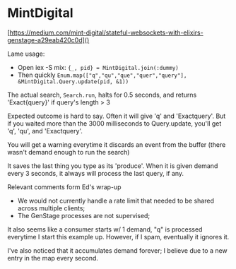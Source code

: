 # MintDigital

[https://medium.com/mint-digital/stateful-websockets-with-elixirs-genstage-a29eab420c0d]()

Lame usage:
* Open iex -S mix: `{_, pid} = MintDigital.join(:dummy)`
* Then quickly `Enum.map(["q","qu","que","quer","query"], &MintDigital.Query.update(pid, &1))`

The actual search, `Search.run`, halts for 0.5 seconds, and returns 'Exact{query}' if query's length > 3

Expected outcome is hard to say.  Often it will give 'q' and 'Exactquery'.  But if you waited more than the 3000 milliseconds to Query.update, you'll get 'q', 'qu', and 'Exactquery'.

You will get a warning everytime it discards an event from the buffer (there wasn't demand enough to run the search)

It saves the last thing you type as its 'produce'.  When it is given demand every 3 seconds, it always will process the last query, if any.

Relevant comments form Ed's wrap-up
* We would not currently handle a rate limit that needed to be shared across multiple clients;
* The GenStage processes are not supervised;

It also seems like a consumer starts w/ 1 demand, "q" is processed everytime I start this example up.  However, if I spam, eventually it ignores it.

I've also noticed that it accumulates demand forever; I believe due to a new entry in the map every second.